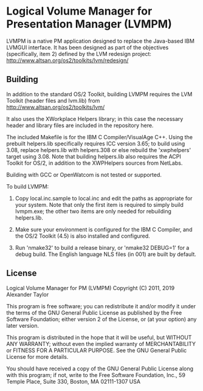 Logical Volume Manager for Presentation Manager (LVMPM)
=======================================================

LVMPM is a native PM application designed to replace the Java-based IBM LVMGUI
interface.  It has been designed as part of the objectives (specifically, item
2) defined by the LVM redesign project: 
http://www.altsan.org/os2/toolkits/lvm/redesign/


Building
--------

In addition to the standard OS/2 Toolkit, building LVMPM requires the LVM
Toolkit (header files and lvm.lib) from http://www.altsan.org/os2/toolkits/lvm/

It also uses the XWorkplace Helpers library; in this case the necessary header
and library files are included in the repository here.  

The included Makefile is for the IBM C Compiler/VisualAge C++.  Using the 
prebuilt helpers.lib specifically requires ICC version 3.65; to build using
3.08, replace helpers.lib with helpers.308 or else rebuild the 'xwphelpers'
target using 3.08.  Note that building helpers.lib also requires the ACPI
Toolkit for OS/2, in addition to the XWPHelpers sources from NetLabs.

Building with GCC or OpenWatcom is not tested or supported. 

To build LVMPM: 

1. Copy local.inc.sample to local.inc and edit the paths as appropriate for
   your system.  Note that only the first item is required to simply build
   lvmpm.exe; the other two items are only needed for rebuilding helpers.lib.

2. Make sure your environment is configured for the IBM C Compiler, and the
   OS/2 Toolkit (4.5) is also installed and configured.

3. Run 'nmake32' to build a release binary, or 'nmake32 DEBUG=1' for a debug
   build.  The English language NLS files (in 001\) are built by default.


License
-------

Logical Volume Manager for PM (LVMPM)
Copyright (C) 2011, 2019 Alexander Taylor

This program is free software; you can redistribute it and/or modify
it under the terms of the GNU General Public License as published by
the Free Software Foundation; either version 2 of the License, or
(at your option) any later version.

This program is distributed in the hope that it will be useful,
but WITHOUT ANY WARRANTY; without even the implied warranty of
MERCHANTABILITY or FITNESS FOR A PARTICULAR PURPOSE.  See the
GNU General Public License for more details.

You should have received a copy of the GNU General Public License
along with this program; if not, write to the Free Software
Foundation, Inc., 59 Temple Place, Suite 330, Boston, MA  02111-1307  USA

